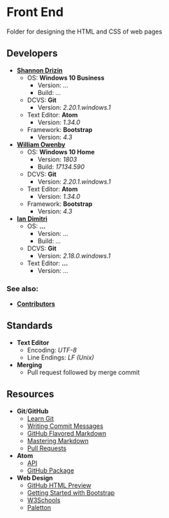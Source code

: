 # Front End

Folder for designing the HTML and CSS of web pages

## Developers

* [**Shannon Drizin**](https://github.com/shannondrizin )
  * OS: **Windows 10 Business**
    * Version: *...*
    * Build: *...*
  * DCVS: **Git**
    * Version: *2.20.1.windows.1*
  * Text Editor: **Atom**
    * Version: *1.34.0*
  * Framework: **Bootstrap**
    * Version: *4.3*
* [**William Owenby**](https://github.com/william-c-owenby)
  * OS: **Windows 10 Home**
    * Version: *1803*
    * Build: *17134.590*
  * DCVS: **Git**
    * Version: *2.20.1.windows.1*
  * Text Editor: **Atom**
    * Version: *1.34.0*
  * Framework: **Bootstrap**
    * Version: *4.3*
* [**Ian Dimitri**](https://github.com/imd15)
  * OS: **...**
    * Version: *...*
    * Build: *...*
  * DCVS: **Git**
    * Version: *2.18.0.windows.1*
  * Text Editor: **...**
    * Version: *...*

### See also:

* [**Contributors**](https://github.com/LeaseLord/LeaseLordWeb/graphs/contributors)

## Standards
* **Text Editor**
  * Encoding: *UTF-8*
  * Line Endings: *LF (Unix)*
* **Merging**
  * Pull request followed by merge commit

## Resources

* **Git**/**GitHub**
  * [Learn Git](http://try.github.io/)
  * [Writing Commit Messages](https://chris.beams.io/posts/git-commit/#seven-rules)
  * [GitHub Flavored Markdown](https://github.github.com/gfm/)
  * [Mastering Markdown](https://guides.github.com/features/mastering-markdown/)
  * [Pull Requests](https://help.github.com/en/articles/about-pull-requests)
* **Atom**
  * [API](https://atom.io/docs/api/v1.34.0/AtomEnvironment)
  * [GitHub Package](https://flight-manual.atom.io/using-atom/sections/github-package/)
* **Web Design**
  * [GitHub HTML Preview](https://htmlpreview.github.io/)
  * [Getting Started with Bootstrap](https://getbootstrap.com/docs/4.3/getting-started/introduction/)
  * [W3Schools](https://www.w3schools.com/default.asp)
  * [Paletton](http://paletton.com/#uid=1000u0kllllaFw0g0qFqFg0w0aF)
